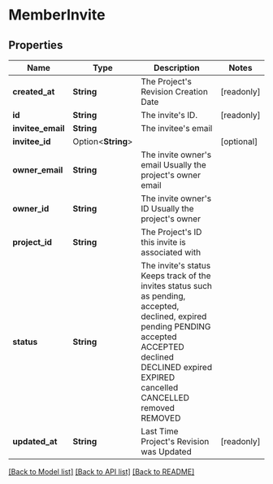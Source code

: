 # MemberInvite

## Properties

Name | Type | Description | Notes
------------ | ------------- | ------------- | -------------
**created_at** | **String** | The Project's Revision Creation Date | [readonly]
**id** | **String** | The invite's ID. | [readonly]
**invitee_email** | **String** | The invitee's email | 
**invitee_id** | Option<**String**> |  | [optional]
**owner_email** | **String** | The invite owner's email Usually the project's owner email | 
**owner_id** | **String** | The invite owner's ID Usually the project's owner | 
**project_id** | **String** | The Project's ID this invite is associated with | 
**status** | **String** | The invite's status Keeps track of the invites status such as pending, accepted, declined, expired pending PENDING accepted ACCEPTED declined DECLINED expired EXPIRED cancelled CANCELLED removed REMOVED | 
**updated_at** | **String** | Last Time Project's Revision was Updated | [readonly]

[[Back to Model list]](../README.md#documentation-for-models) [[Back to API list]](../README.md#documentation-for-api-endpoints) [[Back to README]](../README.md)


